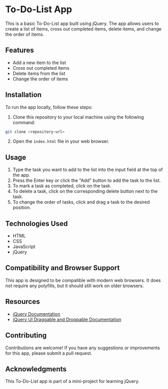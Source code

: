 # To-Do-List App

This is a basic To-Do-List app built using jQuery. The app allows users to create a list of items, cross out completed items, delete items, and change the order of items.

## Features

- Add a new item to the list
- Cross out completed items
- Delete items from the list
- Change the order of items

## Installation

To run the app locally, follow these steps:

1. Clone this repository to your local machine using the following command:

```bash
git clone <repository-url>
```

2. Open the `index.html` file in your web browser.

## Usage

1. Type the task you want to add to the list into the input field at the top of the app.
2. Press the Enter key or click the "Add" button to add the task to the list.
3. To mark a task as completed, click on the task.
4. To delete a task, click on the corresponding delete button next to the task.
5. To change the order of tasks, click and drag a task to the desired position.

## Technologies Used

- HTML
- CSS
- JavaScript
- jQuery

## Compatibility and Browser Support

This app is designed to be compatible with modern web browsers. It does not require any polyfills, but it should still work on older browsers.

## Resources

- [jQuery Documentation](https://jquery.com/)
- [jQuery UI Draggable and Droppable Documentation](https://jqueryui.com/draggable/)

## Contributing

Contributions are welcome! If you have any suggestions or improvements for this app, please submit a pull request.

## Acknowledgments

This To-Do-List app is part of a mini-project for learning jQuery.
